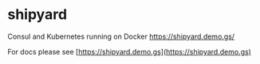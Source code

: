 # shipyard
Consul and Kubernetes running on Docker https://shipyard.demo.gs/

For docs please see [https://shipyard.demo.gs](https://shipyard.demo.gs)
